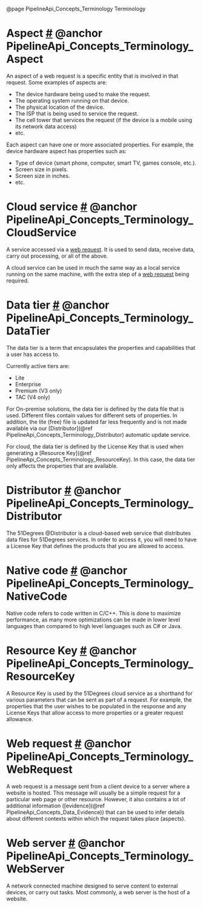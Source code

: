 @page PipelineApi_Concepts_Terminology Terminology


# Aspect <a href="#PipelineApi_Concepts_Terminology_Aspect">#</a> @anchor PipelineApi_Concepts_Terminology_Aspect

An aspect of a web request is a specific entity that is involved in that request. 
Some examples of aspects are:

* The device hardware being used to make the request.
* The operating system running on that device.
* The physical location of the device.
* The ISP that is being used to service the request.
* The cell tower that services the request (if the device is a mobile using its network 
data access)
* etc.

Each aspect can have one or more associated properties. For example, the device hardware
aspect has properties such as:

* Type of device (smart phone, computer, smart TV, games console, etc.).
* Screen size in pixels.
* Screen size in inches.
* etc.

# Cloud service <a href="#PipelineApi_Concepts_Terminology_CloudService">#</a> @anchor PipelineApi_Concepts_Terminology_CloudService

A service accessed via a [web request](@term{WebRequest}). It is used to send data,
receive data, carry out processing, or all of the above.

A cloud service can be used in much the same way as a local service running on the same machine,
with the extra step of a [web request](@term{WebRequest}) being required.

# Data tier <a href="#PipelineApi_Concepts_Terminology_DataTier">#</a> @anchor PipelineApi_Concepts_Terminology_DataTier

The data tier is a term that encapsulates the properties and capabilities that a user has access to.

Currently active tiers are:
- Lite
- Enterprise
- Premium (V3 only)
- TAC (V4 only)

For On-premise solutions, the data tier is defined by the data file that is used. 
Different files contain values for different sets of properties.
In addition, the lite (free) file is updated far less frequently and is not made available via 
our [Distributor](@ref PipelineApi_Concepts_Terminology_Distributor) automatic update service.

For cloud, the data tier is defined by the License Key that is used when generating a 
[Resource Key](@ref PipelineApi_Concepts_Terminology_ResourceKey).
In this case, the data tier only affects the properties that are available.

# Distributor <a href="#PipelineApi_Concepts_Terminology_Distributor">#</a> @anchor PipelineApi_Concepts_Terminology_Distributor

The 51Degrees @Distributor is a cloud-based web service that distributes data files for 51Degrees
services.
In order to access it, you will need to have a License Key that defines the products that
you are allowed to access.

# Native code <a href="#PipelineApi_Concepts_Terminology_NativeCode">#</a> @anchor PipelineApi_Concepts_Terminology_NativeCode

Native code refers to code written in C/C++. This is done to maximize performance, as many more
optimizations can be made in lower level languages than compared to high level languages such as C# or Java.

# Resource Key <a href="#PipelineApi_Concepts_Terminology_ResourceKey">#</a> @anchor PipelineApi_Concepts_Terminology_ResourceKey

A Resource Key is used by the 51Degrees cloud service as a shorthand for various parameters that can be sent 
as part of a request. For example, the properties that the user wishes to be populated in the response and
any License Keys that allow access to more properties or a greater request allowance.

# Web request <a href="#PipelineApi_Concepts_Terminology_WebRequest">#</a> @anchor PipelineApi_Concepts_Terminology_WebRequest

A web request is a message sent from a client device to a server where a website is hosted.
This message will usually be a simple request for a particular web page or other resource. 
However, it also contains a lot of additional information ([evidence](@ref PipelineApi_Concepts_Data_Evidence)) 
that can be used to infer details about different contexts within which the request takes 
place (aspects). 

# Web server <a href="#PipelineApi_Concepts_Terminology_WebServer">#</a> @anchor PipelineApi_Concepts_Terminology_WebServer

A network connected machine designed to serve content to external devices, or carry out
tasks. Most commonly, a web server is the host of a website.
